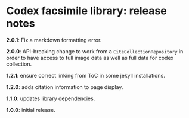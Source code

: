 # Codex facsimile library: release notes

**2.0.1**: Fix a markdown formatting error.

**2.0.0**: API-breaking change to work from a `CiteCollectionRepository` in order to have access to full image data as well as full data for codex collection.

**1.2.1**: ensure correct linking from ToC in some jekyll installations.

**1.2.0**: adds citation information to page display.

**1.1.0**: updates library dependencies.

**1.0.0**:  initial release.
